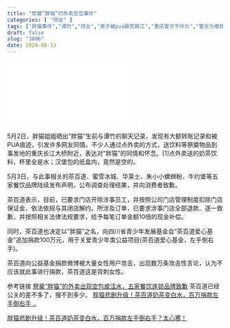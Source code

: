 ```yaml
---
title: "祭奠“胖猫”的外卖空包事件"
categories: [ "捞女" ]
tags: ["胖猫事件","谭竹","捞女","男子被pua致死跳江","重庆警方不作为","警方为难胖猫家属"]
draft: false
slug: "3806"
date: 2024-06-13
---
```


<iframe src="/images/胖猫/视频/胖猫悲剧升级！茶百道奶茶变白水，百万捐款左手倒右手好看视频.mp4" scrolling="no" border="0" frameborder="no" framespacing="0" allowfullscreen="true"> </iframe>

5月2日，胖猫姐姐晒出“胖猫”生前与谭竹的聊天记录，发现有大额转账记录和被PUA痕迹，引发许多网友同情。不少人通过点外卖的方式，送饮料等祭奠物品到事发地的重庆长江大桥附近，表达对“胖猫”的同情和怀念。[1]点外卖送的奶茶饮料，杯里全是水；汉堡包的纸盒内，竟然是空的。

5月3日，与此事相关的茶百道、蜜雪冰城、华莱士、朱小小螺蛳粉、牛约堡等五家餐饮品牌陆续发布声明，公布调查处理结果，并向消费者致歉。

茶百道表示，目前，已要求门店开除涉事员工，并按照公司门店管理制度扣除门店保证金，依法依规与其闭店解约。所涉及订单，已要求涉事门店全部退款、逐一致歉，并按照相关法律法规要求，给予每笔订单金额10倍的现金补偿。

同时，茶百道也决定以“胖猫”之名，向四川省青少年发展基金会“茶百道爱心基金”追加捐款100万元，用于关爱青少年类公益项目(茶百道爱心基金，左手倒右手)。

茶百道向公益基金捐款微博被大量女性用户攻击，出现数万条攻击性言论，认为不应该就此事进行捐款，茶百道这是背刺女性。

参考链接
[ 祭奠“胖猫”的外卖出现空包或注水，五家餐饮连锁品牌致歉](https://news.cctv.com/2024/05/04/ARTInEQmFzGQwEDbIzJrYwGL240504.shtml)
 茶百道已经公关的差不多了，搜不到多少。
 [胖猫悲剧升级！茶百道奶茶变白水，百万捐款左手倒右手 ..](https://www.bing.com/ck/a?!&&p=4924fb703c6640b6JmltdHM9MTcxODE1MDQwMCZpZ3VpZD0xYzBiOWUwZS1hNmIzLTYzMDctMTNjZi04YTZhYTc1ZTYyZDcmaW5zaWQ9NTI3MA&ptn=3&ver=2&hsh=3&fclid=1c0b9e0e-a6b3-6307-13cf-8a6aa75e62d7&psq=%e8%8c%b6%e7%99%be%e9%81%93%e6%8d%90%e6%ac%be%e4%b8%80%e7%99%be%e4%b8%87%e5%b7%a6%e6%89%8b%e5%80%92%e5%8f%b3%e6%89%8b&u=a1aHR0cHM6Ly9iYWlqaWFoYW8uYmFpZHUuY29tL3M_aWQ9MTc5ODA0MTYxMTYzMDAyNDk5OA&ntb=1)

 [胖猫悲剧升级！茶百道奶茶变白水，百万捐款左手倒右手？太心寒！](https://haokan.baidu.com/v?pd=wisenatural&vid=7288450650670373551)